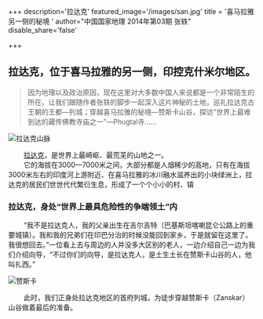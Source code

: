 +++
description='拉达克'
featured_image='/images/san.jpg'
title = '喜马拉雅另一侧的秘境 '
author="中国国家地理 2014年第03期 张轶"
disable_share='false'

+++

## 拉达克，位于喜马拉雅的另一侧，印控克什米尔地区。

>因为地理以及政治原因，现在这里对大多数中国人来说都是一个非常陌生的所在。让我们跟随作者张轶的脚步一起深入这片神秘的土地，巡礼拉达克古王朝的王都—列城；穿越喜马拉雅的秘境—赞斯卡山谷，探访“世界上最难到达的藏传佛教寺庙之一”—Phugtal寺……

![拉达克山脉](https://tse3-mm.cn.bing.net/th/id/OIP-C.M2KnnQpnkHH-rNNkS8TZNgHaE6?pid=ImgDetMain)

&nbsp;&nbsp;&nbsp;&nbsp;&nbsp;&nbsp;&nbsp;&nbsp;[拉达克](https://baike.baidu.com/item/%E6%8B%89%E8%BE%BE%E5%85%8B/5838904)，是世界上最崎岖、最荒芜的山地之一。  
&nbsp;&nbsp;&nbsp;&nbsp;&nbsp;&nbsp;&nbsp;&nbsp;它的海拔在3000—7000米之间，大部分都是人烟稀少的高地，只有在海拔3000米左右的印度河上游附近、在喜马拉雅的冰川融水滋养出的小块绿洲上，拉达克的居民们世世代代繁衍生息，形成了一个个小小的村、镇

### 拉达克，身处“世界上最具危险性的争端领土”内

&nbsp;&nbsp;&nbsp;&nbsp;&nbsp;&nbsp;&nbsp;&nbsp;“我不是拉达克人，我的父亲出生在吉尔吉特（巴基斯坦喀喇昆仑公路上的重要城镇）。我和我的兄弟们在印巴分治的时候没能回到家乡，于是就留在这里了。我很想回去。”一位看上去与周边的人并没多大区别的老人，一边介绍自己一边为我们介绍向导，“不过你们的向导，是拉达克人，是土生土长在赞斯卡山谷的人，他叫扎西。”

![赞斯卡](https://tse1-mm.cn.bing.net/th/id/OIP-C.kOGNATp6Uo5EQWU8ZOj1zgHaEn?pid=ImgDetMain)

&nbsp;&nbsp;&nbsp;&nbsp;&nbsp;&nbsp;&nbsp;&nbsp;此时，我们正身处拉达克地区的首府列城，为徒步穿越赞斯卡（Zanskar）山谷做着最后的准备。

